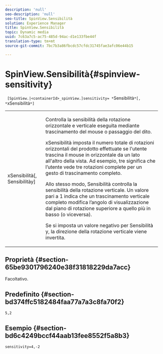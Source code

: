 ```yaml
---
description: 'null'
seo-description: 'null'
seo-title: SpinView.Sensibilità
solution: Experience Manager
title: SpinView.Sensibilità
topic: Dynamic media
uuid: 7c63a7c5-ac75-485d-94ac-d1e133fbe44f
translation-type: tm+mt
source-git-commit: 7bc7b3a86fbcdc57cfdc31745fae3afc06e44b15

---
```



# SpinView.Sensibilità{#spinview-sensitivity}

` [SpinView.|<containerId>_spinView.]sensitivity= *`Sensibilità`*[, *`xSensibilità`*]`

<table id="table_18D47E7C6A2D4D68B94225CB621D5F7C"> 
 <tbody> 
  <tr> 
   <td colname="col1"> <p> <span class="codeph"><span class="varname"> xSensibilità</span>[, <span class="varname"> Sensibilità</span>y]</span> </p> </td> 
   <td colname="col2"> <p> Controlla la sensibilità della rotazione orizzontale e verticale eseguita mediante trascinamento del mouse o passaggio del dito. </p> <p> <span class="codeph"> xSensibilità</span> imposta il numero totale di rotazioni orizzontali del prodotto effettuate se l'utente trascina il mouse in orizzontale da un lato all'altro della vista. Ad esempio, tre significa che l’utente vede tre rotazioni complete per un gesto di trascinamento completo. </p> <p>Allo stesso modo, <span class="codeph"> Sensibilità</span> controlla la sensibilità della rotazione verticale. Un valore pari a 1 indica che un trascinamento verticale completo modifica l’angolo di visualizzazione dal piano di rotazione superiore a quello più in basso (o viceversa). </p> <p>Se si imposta un valore negativo per <span class="codeph"> Sensibilità</span> y, la direzione della rotazione verticale viene invertita. </p> </td> 
  </tr> 
 </tbody> 
</table>

## Proprietà {#section-65be9301796240e38f31818229da7acc}

Facoltativo.

## Predefinito {#section-bd374ffc5182484faa77a7a3c8fa70f2}

`5,2`

## Esempio {#section-bd6c4249bccf44aab13fee8552f5a8b3}

`sensitivity=4,-2`
